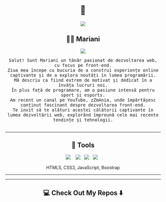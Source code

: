 <!--
--->  

<h1 align="center"> 👋 </h1>
<div align="center">
  <img src="https://media.giphy.com/media/Dh5q0sShxgp13DwrvG/giphy.gif">
</div>

<h2 align="center"> 👨‍💻 Mariani</h2>
<p align="center"><img src="https://komarev.com/ghpvc/?username=vi-dev0&style=flat-square&color=yellow"></p>
<p align="center">
  <samp>Salut! Sunt Mariani un tânăr pasionat de dezvoltarea web, cu focus pe front-end. <br>Ziua mea începe cu bucuria de a construi experiențe online captivante și de a explora noutăți în lumea programării. <br>Mă descriu ca fiind extrem de motivat și dedicat în a învăța lucruri noi. <br> În plus față de programare, am o pasiune intensă pentru sport și esports.
                <br>Am recent un canal pe YouTube, zZmAnia, unde împărtășesc conținut fascinant despre dezvoltarea front-end. <br> Te invit să te alături acestei călătorii captivante în lumea dezvoltării web, explorând împreună cele mai recente tendințe și tehnologii.</span>
  </samp>
  <br> <br>
</p>

<hr>

<h2 align="center"> 🔭 Tools</h2>
<p align="center">
  <img src="https://img.shields.io/badge/HTML%20-%2300D9FF.svg?&style=for-the-badge&logo=HTML5&logoColor=white" />&nbsp;&nbsp;&nbsp;
  <img src="https://img.shields.io/badge/CSS3%20-%23D14836.svg?&style=for-the-badge&logo=CSS3&logoColor=white" />&nbsp;&nbsp;
  <img src="https://img.shields.io/badge/JS%20-%23D14896.svg?&style=for-the-badge&logo=JavaScript&logoColor=white" />&nbsp;&nbsp;
  <img src="https://img.shields.io/badge/C++%20-%23D14716.svg?&style=for-the-badge&logo=C++&logoColor=white" />&nbsp;&nbsp;
</p>
<p align="center">HTML5, CSS3, JavaScript, Boostrap </p>

<hr>

<hr>

<h2  align="center">💻 Check Out My Repos ⬇️ </h2>
